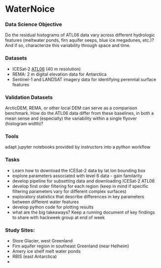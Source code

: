 # WaterNoice

### Data Science Objective
Do the residual histograms of ATL06 data vary across different hydrologic features (meltwater ponds, 
firn aquifer seeps, blue ice megadunes, etc.)?
And if so, characterize this variability through space and time.

### Datasets
- ICESat-2 [ATL06](https://nsidc.org/data/atl06?qt-data_set_tabs=3#qt-data_set_tabs) (40 m resolution)
- REMA: 2 m digital elevation data for Antarctica
- Sentinel-1 and LANDSAT imagery data for identifying perennial surface features

### Validation Datasets
ArcticDEM, REMA, or other local DEM can serve as a comparison benchmark.  How do the ATL06 data differ from these baselines, in both a mean sense and (especially) the variability within a single flyover (histogram width)?

### Tools
adapt jupyter notebooks provided by instructors into a python workflow

### Tasks
- Learn how to download the ICESat-2 data by lat lon bounding box
- explore parameters associated with level 6 data - gain familarity 
- develop pipeline for subsetting data and downloading ICESat-2 ATL06
- develop first order filtering for each region (keep in mind if specific filtering parameters vary for different complex       surfaces)
- exploratory statistics that describe differences in key parameters between different water features
- develop python code for plotting results
- what are the big takeaways? Keep a running document of key findings to share with hackweek group at end of week

### Study Sites:
- Store Glacier, west Greenland
- Firn aquifer region in southeast Greenland (near Helheim)
- Amery ice shelf melt water ponds
- RBIS (east Antarctica)
-

